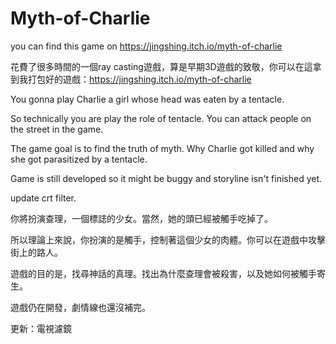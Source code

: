 # Myth-of-Charlie
you can find this game on https://jingshing.itch.io/myth-of-charlie

花費了很多時間的一個ray casting遊戲，算是早期3D遊戲的致敬，你可以在這拿到我打包好的遊戲：https://jingshing.itch.io/myth-of-charlie



You gonna play Charlie a girl whose head was eaten by a tentacle.

So technically you are play the role of tentacle. You can attack people on the street in the game. 

The game goal is to find the truth of myth. Why Charlie got killed and why she got parasitized by a tentacle.

Game is still developed so it might be buggy and storyline isn't finished yet.

update crt filter.


你將扮演查理，一個標誌的少女。當然，她的頭已經被觸手吃掉了。

所以理論上來說，你扮演的是觸手，控制著這個少女的肉體。你可以在遊戲中攻擊街上的路人。

遊戲的目的是，找尋神話的真理。找出為什麼查理會被殺害，以及她如何被觸手寄生。

遊戲仍在開發，劇情線也還沒補完。

更新：電視濾鏡
